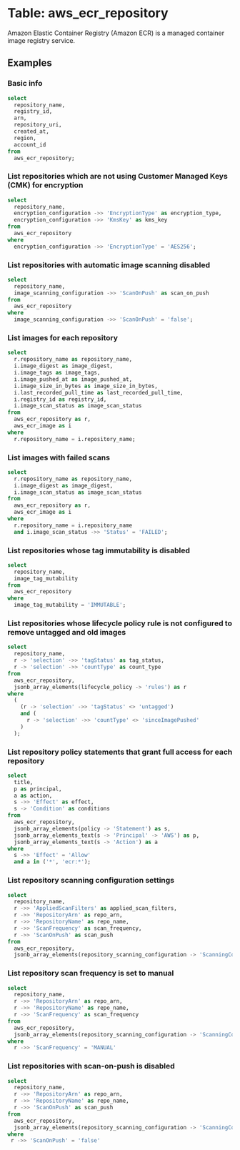 # Table: aws_ecr_repository

Amazon Elastic Container Registry (Amazon ECR) is a managed container image registry service.

## Examples

### Basic info

```sql
select
  repository_name,
  registry_id,
  arn,
  repository_uri,
  created_at,
  region,
  account_id
from
  aws_ecr_repository;
```

### List repositories which are not using Customer Managed Keys (CMK) for encryption

```sql
select
  repository_name,
  encryption_configuration ->> 'EncryptionType' as encryption_type,
  encryption_configuration ->> 'KmsKey' as kms_key
from
  aws_ecr_repository
where
  encryption_configuration ->> 'EncryptionType' = 'AES256';
```

### List repositories with automatic image scanning disabled

```sql
select
  repository_name,
  image_scanning_configuration ->> 'ScanOnPush' as scan_on_push
from
  aws_ecr_repository
where
  image_scanning_configuration ->> 'ScanOnPush' = 'false';
```

### List images for each repository

```sql
select
  r.repository_name as repository_name,
  i.image_digest as image_digest,
  i.image_tags as image_tags,
  i.image_pushed_at as image_pushed_at,
  i.image_size_in_bytes as image_size_in_bytes,
  i.last_recorded_pull_time as last_recorded_pull_time,
  i.registry_id as registry_id,
  i.image_scan_status as image_scan_status
from
  aws_ecr_repository as r,
  aws_ecr_image as i
where
  r.repository_name = i.repository_name;
```

### List images with failed scans

```sql
select
  r.repository_name as repository_name,
  i.image_digest as image_digest,
  i.image_scan_status as image_scan_status
from
  aws_ecr_repository as r,
  aws_ecr_image as i
where
  r.repository_name = i.repository_name
  and i.image_scan_status ->> 'Status' = 'FAILED';
```

### List repositories whose tag immutability is disabled

```sql
select
  repository_name,
  image_tag_mutability
from
  aws_ecr_repository
where
  image_tag_mutability = 'IMMUTABLE';
```

### List repositories whose lifecycle policy rule is not configured to remove untagged and old images

```sql
select
  repository_name,
  r -> 'selection' ->> 'tagStatus' as tag_status,
  r -> 'selection' ->> 'countType' as count_type
from
  aws_ecr_repository,
  jsonb_array_elements(lifecycle_policy -> 'rules') as r
where
  (
    (r -> 'selection' ->> 'tagStatus' <> 'untagged')
    and (
      r -> 'selection' ->> 'countType' <> 'sinceImagePushed'
    )
  );
```

### List repository policy statements that grant full access for each repository

```sql
select
  title,
  p as principal,
  a as action,
  s ->> 'Effect' as effect,
  s -> 'Condition' as conditions
from
  aws_ecr_repository,
  jsonb_array_elements(policy -> 'Statement') as s,
  jsonb_array_elements_text(s -> 'Principal' -> 'AWS') as p,
  jsonb_array_elements_text(s -> 'Action') as a
where
  s ->> 'Effect' = 'Allow'
  and a in ('*', 'ecr:*');
```

### List repository scanning configuration settings

```sql
select
  repository_name,
  r ->> 'AppliedScanFilters' as applied_scan_filters,
  r ->> 'RepositoryArn' as repo_arn,
  r ->> 'RepositoryName' as repo_name,
  r ->> 'ScanFrequency' as scan_frequency,
  r ->> 'ScanOnPush' as scan_push
from
  aws_ecr_repository,
  jsonb_array_elements(repository_scanning_configuration -> 'ScanningConfigurations') as r

```

### List repository scan frequency is set to manual

```sql
select
  repository_name,
  r ->> 'RepositoryArn' as repo_arn,
  r ->> 'RepositoryName' as repo_name,
  r ->> 'ScanFrequency' as scan_frequency
from
  aws_ecr_repository,
  jsonb_array_elements(repository_scanning_configuration -> 'ScanningConfigurations') as r
where
  r ->> 'ScanFrequency' = 'MANUAL'
```

### List repositories with scan-on-push is disabled

```sql
select
  repository_name,
  r ->> 'RepositoryArn' as repo_arn,
  r ->> 'RepositoryName' as repo_name,
  r ->> 'ScanOnPush' as scan_push
from
  aws_ecr_repository,
  jsonb_array_elements(repository_scanning_configuration -> 'ScanningConfigurations') as r
where
 r ->> 'ScanOnPush' = 'false'
```
